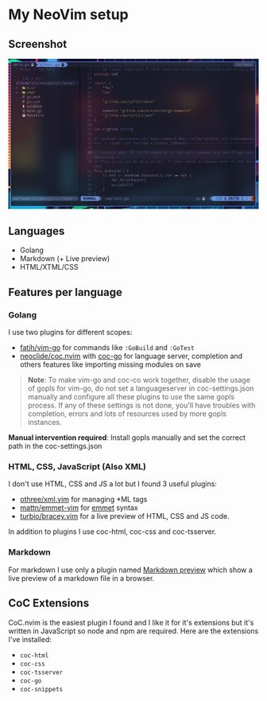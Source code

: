 # My NeoVim setup

## Screenshot
![Screenshot](images/screenshot.png)

## Languages
- Golang
- Markdown (+ Live preview)
- HTML/XTML/CSS

## Features per language
### Golang
I use two plugins for different scopes:
- [fatih/vim-go](https://github.com/fatih/vim-go) for commands like `:GoBuild` and `:GoTest`
- [neoclide/coc.nvim](https://github.com/neoclide/coc.nvim) with [coc-go](https://github.com/josa42/coc-go) for language server, completion and others features like importing missing modules on save

> **Note**: To make vim-go and coc-co work together, disable the usage of gopls for vim-go, do not set a languageserver in coc-settings.json manually and configure all these plugins to use the same gopls process. If any of these settings is not done, you'll have troubles with completion, errors and lots of resources used by more gopls instances.

**Manual intervention required**: Install gopls manually and set the correct path in the coc-settings.json

### HTML, CSS, JavaScript (Also XML)
I don't use HTML, CSS and JS a lot but I found 3 useful plugins:
- [othree/xml.vim](https://github.com/othree/xml.vim) for managing *ML tags
- [mattn/emmet-vim](https://github.com/mattn/emmet-vim) for [emmet](https://www.emmet.io/) syntax
- [turbio/bracey.vim](https://github.com/turbio/bracey.vim) for a live preview of HTML, CSS and JS code.

In addition to plugins I use coc-html, coc-css and coc-tsserver.

### Markdown
For markdown I use only a plugin named [Markdown preview](https://github.com/iamcco/markdown-preview.nvim) which show a live preview of a markdown file in a browser.

## CoC Extensions
CoC.nvim is the easiest plugin I found and I like it for it's extensions but it's written in JavaScript so node and npm are required.
Here are the extensions I've installed:
- `coc-html`
- `coc-css`
- `coc-tsserver`
- `coc-go`
- `coc-snippets`
